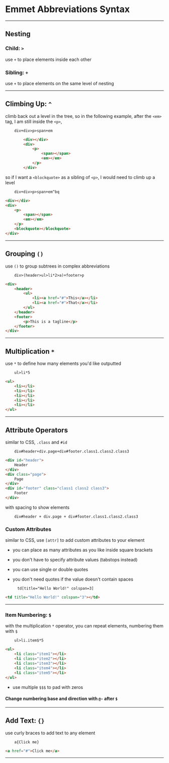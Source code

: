 # Emmet Abbreviations Syntax


___
## Nesting

### Child: `>`
use `+` to place elements inside each other


### Sibling: `+`
use `+` to place elements on the same level of nesting



___

## Climbing Up: `^`
climb back out a level in the tree, so in the following example, after the `<em>` tag, I am still inside the `<p>`, 

		div+div>p>span+em

```html
		<div></div>
		<div>
			<p>
				<span></span>
				<em></em>
			</p>
		</div>
```

so if I want a `<blockquote>` as a sibling of `<p>`, I would need to climb up a level

		div+div>p>span+em^bq

```html
<div></div>
<div>
	<p>
		<span></span>
		<em></em>
	</p>
	<blockquote></blockquote>
</div>
```

___
## Grouping `()`
use `()` to group subtrees in complex abbreviations

		div>(header>ul>li*2>a)+footer>p

```html
<div>
	<header>
		<ul>
			<li><a href="#">This</a></li>
			<li><a href="#">That</a></li>
		</ul>
	</header>
	<footer>
		<p>This is a tagline</p>
	</footer>
</div>
```

___

## Multiplication `*`
use `*` to define how many elements you'd like outputted

		ul>li*5

```html
<ul>
	<li></li>
	<li></li>
	<li></li>
	<li></li>
	<li></li>
</ul>
```

___

## Attribute Operators
similar to CSS, `.class` and `#id`

		div#header+div.page+div#footer.class1.class2.class3


```html
<div id="header">
	Header
</div>
<div class="page">
	Page
</div>
<div id="footer" class="class1 class2 class3">
	Footer
</div>
```

with spacing to show elements

		div#header + div.page + div#footer.class1.class2.class3


### Custom Attributes
similar to CSS, use `[attr]` to add custom attributes to your element

* you can place as many attributes as you like inside square brackets
* you don't have to specify attribute values (tabstops instead)
* you can use single or double quotes
* you don't need quotes if the value doesn't contain spaces

		td[title="Hello World!" colspan=3]

```html
<td title="Hello World!" colspan="3"></td>
```

___


### Item Numbering: `$`
with the multiplication `*` operator, you can repeat elements, numbering them with `$`

		ul>li.item$*5

```html
<ul>
	<li class="item1"></li>
	<li class="item2"></li>
	<li class="item3"></li>
	<li class="item4"></li>
	<li class="item5"></li>
</ul>
```

* use multiple `$$$` to pad with zeros 

#### Change numbering base and direction with `@-` after `$`


___

## Add Text: `{}`
use curly braces to add text to any element

		a{Click me}

```html
<a href="#">Click me</a>
```

___


















































